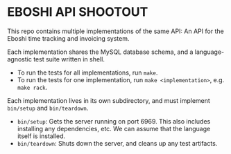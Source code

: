 EBOSHI API SHOOTOUT
===================

This repo contains multiple implementations of the same API: An API for the Eboshi time tracking and invoicing system.

Each implementation shares the MySQL database schema, and a language-agnostic test suite written in shell.

* To run the tests for all implementations, run `make`.
* To run the tests for one implementation, run `make <implementation>`, e.g. `make rack`.

Each implementation lives in its own subdirectory, and must implement `bin/setup` and `bin/teardown`.

* `bin/setup`: Gets the server running on port 6969. This also includes installing any dependencies, etc. We can assume that the language itself is installed.
* `bin/teardown`: Shuts down the server, and cleans up any test artifacts.
